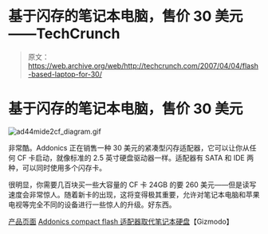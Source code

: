 # 基于闪存的笔记本电脑，售价 30 美元——TechCrunch

> 原文：<https://web.archive.org/web/http://techcrunch.com/2007/04/04/flash-based-laptop-for-30/>

# 基于闪存的笔记本电脑，售价 30 美元

![ad44mide2cf_diagram.gif](img/80da608894d3671f6e06492eda1147c4.png)

非常酷。Addonics 正在销售一种 30 美元的紧凑型闪存适配器，它可以让你从任何 CF 卡启动，就像标准的 2.5 英寸硬盘驱动器一样。适配器有 SATA 和 IDE 两种，可以同时使用多个闪存卡。

很明显，你需要几百块买一些大容量的 CF 卡 24GB 的要 260 美元——但是读写速度会非常惊人。随着新卡的出现，这将变得极其重要，允许对笔记本电脑和苹果电视等完全不同的设备进行一些惊人的升级。好东西。

[产品页面](https://web.archive.org/web/20210421182831/http://www.addonics.com/products/flash_memory_reader/ad44midecf.asp)
[Addonics compact flash 适配器取代笔记本硬盘](https://web.archive.org/web/20210421182831/http://gizmodo.com/gadgets/peripherals/addonics-compactflash-adapters-replace-notebook-hard-drives-249594.php)【Gizmodo】
